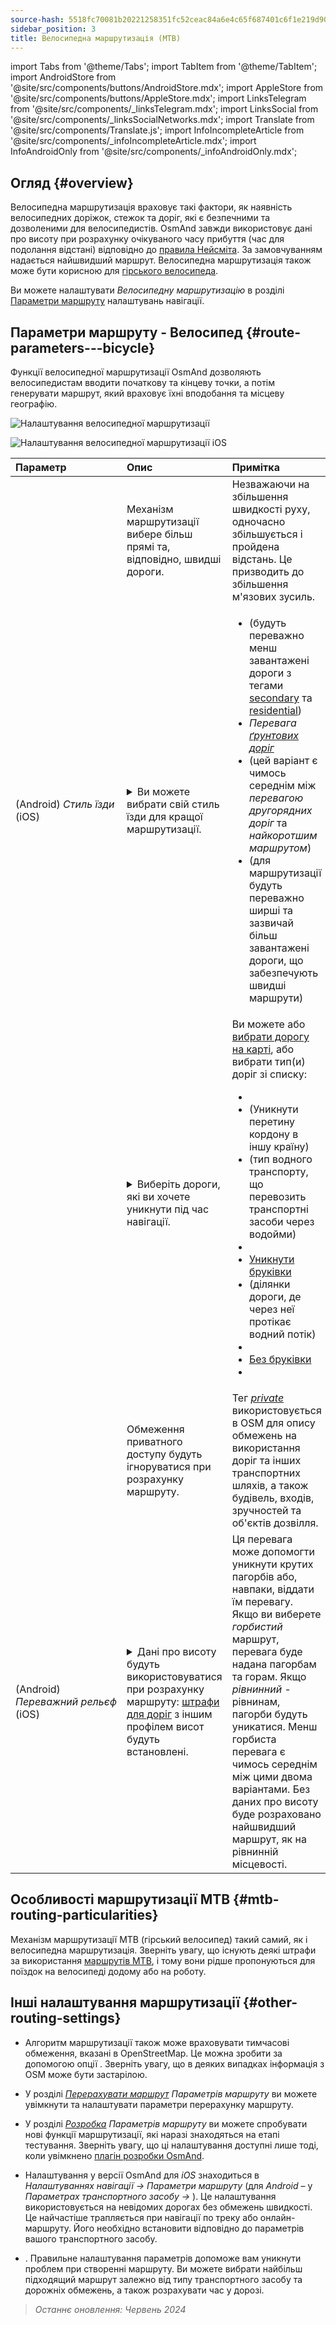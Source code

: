 ```yaml
---
source-hash: 5518fc70081b20221258351fc52ceac84a6e4c65f687401c6f1e219d9057dfed
sidebar_position: 3
title: Велосипедна маршрутизація (MTB)
---
```

import Tabs from '@theme/Tabs';
import TabItem from '@theme/TabItem';
import AndroidStore from '@site/src/components/buttons/AndroidStore.mdx';
import AppleStore from '@site/src/components/buttons/AppleStore.mdx';
import LinksTelegram from '@site/src/components/_linksTelegram.mdx';
import LinksSocial from '@site/src/components/_linksSocialNetworks.mdx';
import Translate from '@site/src/components/Translate.js';
import InfoIncompleteArticle from '@site/src/components/_infoIncompleteArticle.mdx';
import InfoAndroidOnly from '@site/src/components/_infoAndroidOnly.mdx';

## Огляд {#overview}

Велосипедна маршрутизація враховує такі фактори, як наявність велосипедних доріжок, стежок та доріг, які є безпечними та дозволеними для велосипедистів. OsmAnd завжди використовує дані про висоту при розрахунку очікуваного часу прибуття (час для подолання відстані) відповідно до [правила Нейсміта](https://en.wikipedia.org/wiki/Naismith%27s_rule#Scarf's_equivalence_between_distance_and_climb). За замовчуванням надається найшвидший маршрут.
Велосипедна маршрутизація також може бути корисною для [гірського велосипеда](#mtb-routing-particularities).

Ви можете налаштувати *Велосипедну маршрутизацію* в розділі [Параметри маршруту](../guidance/navigation-settings#route-parameters) налаштувань навігації.

## Параметри маршруту - Велосипед {#route-parameters---bicycle}

Функції велосипедної маршрутизації OsmAnd дозволяють велосипедистам вводити початкову та кінцеву точки, а потім генерувати маршрут, який враховує їхні вподобання та місцеву географію.

<Tabs groupId="operating-systems" queryString="current-os">

<TabItem value="android" label="Android">

![Налаштування велосипедної маршрутизації](@site/static/img/navigation/routing/cycling_routing_andr.png)

</TabItem>

<TabItem value="ios" label="iOS">

![Налаштування велосипедної маршрутизації iOS](@site/static/img/navigation/routing/cycling_routing_ios.png)

</TabItem>

</Tabs>

| Параметр | Опис | Примітка |
|:------------|:---------------|:---------------|
|*<Translate android="true" ids="fast_route_mode"/>* | Механізм маршрутизації вибере більш прямі та, відповідно, швидші дороги. | Незважаючи на збільшення швидкості руху, одночасно збільшується і пройдена відстань. Це призводить до збільшення м'язових зусиль. |
| *<Translate android="true" ids="routing_attr_driving_style_name"/>* (Android) *Стиль&nbsp;їзди* (iOS) | <details><summary> Ви можете вибрати свій стиль їзди для кращої маршрутизації. </summary> ![Стиль їзди на велосипеді Android](@site/static/img/navigation/routing/style_cycling_andr.png) </details> | <ul><li> *<Translate android="true" ids="routing_attr_driving_style_safety_name"/>* (будуть переважно менш завантажені дороги з тегами [secondary](https://wiki.openstreetmap.org/wiki/Tag:highway%3Dsecondary) та [residential](https://wiki.openstreetmap.org/wiki/Tag:highway%3Dresidential)) </li><li> *Перевага [ґрунтових доріг](https://wiki.openstreetmap.org/wiki/Key:surface#Unpaved)* </li><li> *<Translate android="true" ids="routing_attr_driving_style_balance_name"/>* (цей варіант є чимось середнім між *перевагою другорядних доріг* та *найкоротшим маршрутом*) </li><li> *<Translate android="true" ids="routing_attr_driving_style_speed_name"/>* (для маршрутизації будуть переважно ширші та зазвичай більш завантажені дороги, що забезпечують швидші маршрути) </li></ul> |
| *<Translate android="true" ids="impassable_road"/>* | <details><summary> Виберіть дороги, які ви хочете уникнути під час навігації. </summary>![Уникнення доріг Android](@site/static/img/navigation/routing/avoid_cycling_andr.png) </details> | Ви можете або [вибрати дорогу на карті](../../map/map-context-menu/#avoid-road), або вибрати тип(и) доріг зі списку: <ul><li>[<Translate android="true" ids="routing_attr_avoid_unpaved_name"/>](https://wiki.openstreetmap.org/wiki/Key:surface)</li><li>[<Translate android="true" ids="routing_attr_avoid_borders_name"/>](https://wiki.openstreetmap.org/wiki/Tag:barrier%3Dborder_control) (Уникнути перетину кордону в іншу країну)</li><li>[<Translate android="true" ids="routing_attr_avoid_ferries_name"/>](https://wiki.openstreetmap.org/wiki/Ferries) (тип водного транспорту, що перевозить транспортні засоби через водойми)</li><li>[<Translate android="true" ids="routing_attr_avoid_stairs_name"/>](https://wiki.openstreetmap.org/wiki/Tag:highway%3Dsteps)</li><li>[Уникнути бруківки](https://wiki.openstreetmap.org/wiki/Tag:surface%3Dcobblestone)</li><li> [<Translate android="true" ids="routing_attr_avoid_fords_name"/>](https://wiki.openstreetmap.org/wiki/Tag:ford%3Dyes) (ділянки дороги, де через неї протікає водний потік) </li><li> [<Translate android="true" ids="routing_attr_avoid_tunnels_name"/>](https://wiki.openstreetmap.org/wiki/Key:tunnel) </li><li> [Без бруківки](https://wiki.openstreetmap.org/wiki/Tag:surface%3Dsett)</li><li> [<Translate android="true" ids="routing_attr_avoid_footways_name"/>](https://wiki.openstreetmap.org/wiki/Tag:highway%3Dfootway) </li></ul>|
| *<Translate android="true" ids="routing_attr_allow_private_name"/>* | Обмеження приватного доступу будуть ігноруватися при розрахунку маршруту. | Тег *[private](https://wiki.openstreetmap.org/wiki/Key:access)* використовується в OSM для опису обмежень на використання доріг та інших транспортних шляхів, а також будівель, входів, зручностей та об'єктів дозвілля. |
|*<Translate android="true" ids="routing_attr_height_obstacles_name"/>* (Android) *Переважний&nbsp;рельєф* (iOS) | <details><summary> Дані про висоту будуть використовуватися при розрахунку маршруту: [штрафи для доріг](../../../technical/osmand-file-formats/osmand-routing-xml.md#penalties-of-elevation-data) з іншим профілем висот будуть встановлені. </summary> ![Використання даних про висоту Android](@site/static/img/navigation/routing/pedestrian_elevation_andr.png) </details> | Ця перевага може допомогти уникнути крутих пагорбів або, навпаки, віддати їм перевагу. Якщо ви виберете *горбистий* маршрут, перевага буде надана пагорбам та горам. Якщо *рівнинний* - рівнинам, пагорби будуть уникатися. Менш горбиста перевага є чимось середнім між цими двома варіантами. Без даних про висоту буде розраховано найшвидший маршрут, як на рівнинній місцевості. |

## Особливості маршрутизації MTB {#mtb-routing-particularities}

Механізм маршрутизації MTB (гірський велосипед) такий самий, як і велосипедна маршрутизація. Зверніть увагу, що існують деякі штрафи за використання [маршрутів MTB](../../map/vector-maps.md#routes), і тому вони рідше пропонуються для поїздок на велосипеді додому або на роботу.

## Інші налаштування маршрутизації {#other-routing-settings}

- Алгоритм маршрутизації також може враховувати тимчасові обмеження, вказані в OpenStreetMap. Це можна зробити за допомогою опції *[<Translate android="true" ids="temporary_conditional_routing"/>](../routing/osmand-routing.md#consider-temporary-limitations)*. Зверніть увагу, що в деяких випадках інформація з OSM може бути застарілою.

- У розділі [*Перерахувати маршрут*](../../navigation/guidance/navigation-settings.md#recalculate-route) *Параметрів маршруту* ви можете увімкнути та налаштувати параметри перерахунку маршруту.

- У розділі [*Розробка*](../guidance/navigation-settings.md#development-settings) *Параметрів маршруту* ви можете спробувати нові функції маршрутизації, які наразі знаходяться на етапі тестування. Зверніть увагу, що ці налаштування доступні лише тоді, коли увімкнено [плагін розробки OsmAnd](../../plugins/development.md).

- Налаштування *[<Translate ios="true" ids="road_speeds"/>](../guidance/navigation-settings.md#road-speeds)* у версії OsmAnd для *iOS* знаходиться в *Налаштуваннях навігації → Параметри маршруту* (для *Android* – у *Параметрах транспортного засобу → [<Translate android="true" ids="default_speed_setting_title"/>](../guidance/navigation-settings.md#default-speed--road-speeds)*). Це налаштування використовується на невідомих дорогах без обмежень швидкості. Це найчастіше трапляється при навігації по треку або онлайн-маршруту. Його необхідно встановити відповідно до параметрів вашого транспортного засобу.

- *[<Translate ios="true" ids="vehicle_parameters"/>](../guidance/navigation-settings.md#vehicle-parameters)*. Правильне налаштування параметрів допоможе вам уникнути проблем при створенні маршруту. Ви можете вибрати найбільш підходящий маршрут залежно від типу транспортного засобу та дорожніх обмежень, а також розрахувати час у дорозі.

> *Останнє оновлення: Червень 2024*